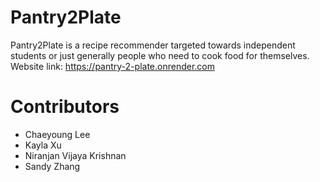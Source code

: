 # Pantry2Plate
Pantry2Plate is a recipe recommender targeted towards independent students or just generally people who need to cook food for themselves. 
Website link: https://pantry-2-plate.onrender.com

# Contributors
* Chaeyoung Lee
* Kayla Xu
* Niranjan Vijaya Krishnan
* Sandy Zhang
